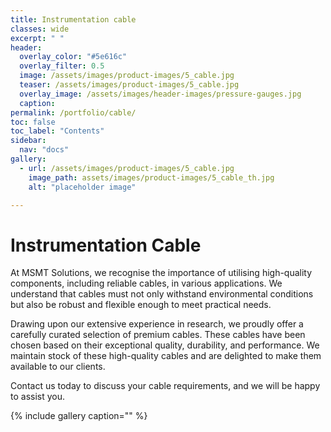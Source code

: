 ```yaml
---
title: Instrumentation cable
classes: wide
excerpt: " "
header:
  overlay_color: "#5e616c"
  overlay_filter: 0.5
  image: /assets/images/product-images/5_cable.jpg
  teaser: /assets/images/product-images/5_cable.jpg
  overlay_image: /assets/images/header-images/pressure-gauges.jpg
  caption:
permalink: /portfolio/cable/
toc: false
toc_label: "Contents"
sidebar:
  nav: "docs"
gallery:
  - url: /assets/images/product-images/5_cable.jpg
    image_path: assets/images/product-images/5_cable_th.jpg
    alt: "placeholder image"

---
```

# Instrumentation Cable

At MSMT Solutions, we recognise the importance of utilising high-quality components, including reliable cables, in various applications. We understand that cables must not only withstand environmental conditions but also be robust and flexible enough to meet practical needs.

Drawing upon our extensive experience in research, we proudly offer a carefully curated selection of premium cables. These cables have been chosen based on their exceptional quality, durability, and performance. We maintain stock of these high-quality cables and are delighted to make them available to our clients.

Contact us today to discuss your cable requirements, and we will be happy to assist you.

{% include gallery caption="" %}



